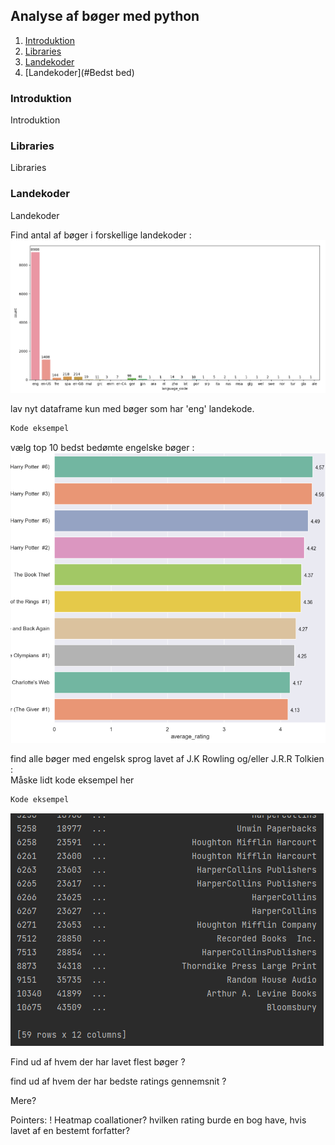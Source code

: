 ## Analyse af bøger med python

1. [Introduktion](#introduktion)
2. [Libraries](#libraries)
3. [Landekoder](#landekoder)
4. [Landekoder](#Bedst bed)


### Introduktion
Introduktion

### Libraries
Libraries

### Landekoder
Landekoder

Find antal af bøger i forskellige landekoder :<br/>
![](img/language_codes.png)

lav nyt dataframe kun med bøger som har 'eng' landekode.
````python
Kode eksempel
````

vælg top 10 bedst bedømte engelske bøger :<br/>
![](img/top_rated_eng_books.png)

find alle bøger med engelsk sprog lavet af J.K Rowling og/eller J.R.R Tolkien :<br/>
Måske lidt kode eksempel her <br/>
````python
Kode eksempel
````
![](img/Tolkien_Rowling_books.png)

Find ud af hvem der har lavet flest bøger ?

find ud af hvem der har bedste ratings gennemsnit ?

Mere?

Pointers: !
Heatmap
coallationer? 
hvilken rating burde en bog have, hvis lavet af en bestemt forfatter?
